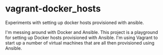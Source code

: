 # vagrant-docker_hosts
Experiments with setting up docker hosts provisioned with ansible.

I'm messing around with Docker and Ansible. This project is a playground for setting up Docker hosts provisioned with Ansible.
I'm using Vagrant to start up a number of virtual machines that are all then provisioned using Ansible.
